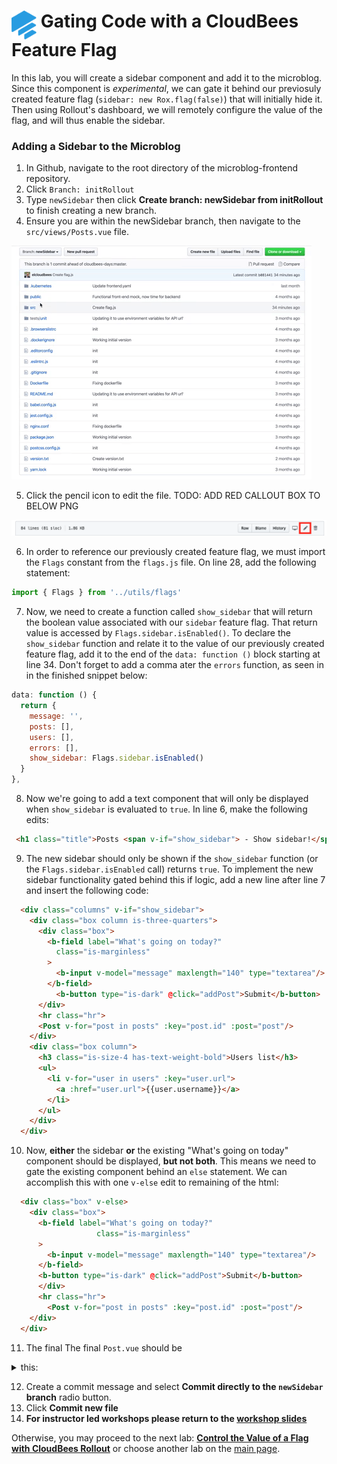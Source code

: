 # <img src="images/Rollout-blue.svg" alt="CloudBees Rollout Logo" width="40" align="top"> Gating Code with a CloudBees Feature Flag

In this lab, you will create a sidebar component and add it to the microblog. Since this component is *experimental*, we can gate it behind our previosuly created feature flag (`sidebar: new Rox.flag(false)`) that will initially hide it. Then using Rollout's dashboard, we will remotely configure the value of the flag, and will thus enable the sidebar.

### Adding a Sidebar to the Microblog

1. In Github, navigate to the root directory of the microblog-frontend repository.
2. Click `Branch: initRollout`
3. Type `newSidebar` then click **Create branch: newSidebar from initRollout** to finish creating a new branch.
4. Ensure you are within the newSidebar branch, then navigate to the `src/views/Posts.vue` file.

<p><img src="images/srcViewsPost.gif" />

5. Click the pencil icon to edit the file.
TODO: ADD RED CALLOUT BOX TO BELOW PNG

<p><img src="images/PostsVuePencil.png" />

6. In order to reference our previously created feature flag, we must import the `Flags` constant from the `flags.js` file. On line 28, add the following statement:
```javascript
import { Flags } from '../utils/flags'
```
7. Now, we need to create a function called `show_sidebar` that will return  the boolean value associated with our `sidebar` feature flag. That return value is accessed by `Flags.sidebar.isEnabled()`. To declare the `show_sidebar` function and relate it to the value of our previously created feature flag, add it to the end of the `data: function ()` block starting at line 34. Don't forget to add a comma ater the `errors` function, as seen in in the finished snippet below:
```javascript
data: function () {
  return {
    message: '',
    posts: [],
    users: [],
    errors: [],
    show_sidebar: Flags.sidebar.isEnabled()
  }
},
```
8. Now we're going to add a text component that will only be displayed when `show_sidebar` is evaluated to `true`. In line 6, make the following edits:
```html
 <h1 class="title">Posts <span v-if="show_sidebar"> - Show sidebar!</span></h1>
```
9. The new sidebar should only be shown if the `show_sidebar` function (or the `Flags.sidebar.isEnabled` call) returns `true`. To implement the new sidebar functionality gated behind this if logic, add a new line after line 7 and insert the following code:
```html
  <div class="columns" v-if="show_sidebar">
    <div class="box column is-three-quarters">
      <div class="box">
        <b-field label="What's going on today?"
          class="is-marginless"
        >
          <b-input v-model="message" maxlength="140" type="textarea"/>
        </b-field>
          <b-button type="is-dark" @click="addPost">Submit</b-button>
      </div>
      <hr class="hr">
      <Post v-for="post in posts" :key="post.id" :post="post"/>
    </div>
    <div class="box column">
      <h3 class="is-size-4 has-text-weight-bold">Users list</h3>
      <ul>
        <li v-for="user in users" :key="user.url">
          <a :href="user.url">{{user.username}}</a>
        </li>
      </ul>
    </div>
  </div>
```
10. Now, **either** the sidebar **or** the existing "What's going on today" component should be displayed, **but not both**. This means we need to gate the existing component behind an `else` statement. We can accomplish this with one `v-else` edit to remaining of the html:
```html
  <div class="box" v-else>
    <div class="box">
      <b-field label="What's going on today?"
                   class="is-marginless"
      >
        <b-input v-model="message" maxlength="140" type="textarea"/>
      </b-field>
      <b-button type="is-dark" @click="addPost">Submit</b-button>
      </div>
      <hr class="hr">
        <Post v-for="post in posts" :key="post.id" :post="post"/>
    </div>
  </div>
```
11. The final The final `Post.vue` should be
<details><summary>this:</summary>

```html
<template>
  <div class="container">
    <hr class="hr is-invisible">
    <div class="box">

      <h1 class="title">Posts <span v-if="show_sidebar"> - Show sidebar!</span></h1>
      <hr class="hr">
      <div class="columns" v-if="show_sidebar">
        <div class="box column is-three-quarters">
          <div class="box">
            <b-field label="What's going on today?"
                     class="is-marginless"
            >
              <b-input v-model="message" maxlength="140" type="textarea"/>
            </b-field>
            <b-button type="is-dark" @click="addPost">Submit</b-button>
          </div>
          <hr class="hr">
          <Post v-for="post in posts" :key="post.id" :post="post"/>
        </div>
        <div class="box column">
          <h3 class="is-size-4 has-text-weight-bold">Users list</h3>
          <ul>
            <li v-for="user in users" :key="user.url">
              <a :href="user.url">{{user.username}}</a>
            </li>
          </ul>
        </div>
      </div>

      <div class="box" v-else>
        <div class="box">
          <b-field label="What's going on today?"
                   class="is-marginless"
          >
            <b-input v-model="message" maxlength="140" type="textarea"/>
          </b-field>
          <b-button type="is-dark" @click="addPost">Submit</b-button>
        </div>
        <hr class="hr">
        <Post v-for="post in posts" :key="post.id" :post="post"/>
      </div>
    </div>
  </div>
</template>

<script>
import Post from '@/components/Post.vue'
import axios from 'axios'
import { mapGetters, mapState } from 'vuex'
import { Flags } from '../utils/flags'

export default {
  name: 'posts',
  components: {
    Post
  },
  data: function () {
    return {
      message: '',
      posts: [],
      users: [],
      errors: [],
      show_sidebar: Flags.sidebar.isEnabled()
    }
  },
  created () {
    this.getPosts()
    this.getUsers()
  },
  computed: {
    ...mapGetters([
      'isLoggedIn'
    ]),
    ...mapState([
      'user'
    ])
  },
  methods: {
    getPosts: function () {
      axios.get(`${process.env.VUE_APP_BASE_API_URL}/posts/`)
        .then(response => {
          this.posts = response.data
        })
        .catch(error => {
          this.errors.push(error)
        })
    },
    getUsers: function () {
      axios.get(`${process.env.VUE_APP_BASE_API_URL}/users/`)
        .then(response => {
          this.users = response.data
        })
        .catch(error => {
          this.errors.push(error)
        })
    },
    addPost: function () {
      if (this.message.length > 1 && this.message.length <= 140) {
        axios.post(`${process.env.VUE_APP_BASE_API_URL}/posts/`, {
          user: this.user.url,
          message: this.message
        }, {
          headers: {
            'Authorization': `Bearer ${localStorage.getItem('token')}`,
            'Content-Type': 'application/json'
          }
        })
          .then(() => {
            this.getPosts()
            this.message = ''
          })
          .catch(e => {
            this.errors.push(e)
          })
      }
    }
  }
}
</script>
```
</details>

12. Create a commit message and select **Commit directly to the `newSidebar` branch** radio button.
13. Click **Commit new file**
14. **For instructor led workshops please return to the [workshop slides](https://cloudbees-days.github.io/core-rollout-flow-workshop/rollout/#1)**

Otherwise, you may proceed to the next lab: [**Control the Value of a Flag with CloudBees Rollout**](../rolloutExperiment/rolloutExperiment.md) or choose another lab on the [main page](../../README.md#workshop-labs).
